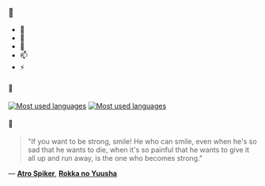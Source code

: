 ### 👋

- 🔭
- 🌱
- 💬
- 📫
- ⚡

#### 🧏

[![Most used languages](https://github-readme-stats-aynah.vercel.app/api/top-langs/?username=aynh&theme=solarized-dark&langs_count=6&layout=compact&hide_title=true)](https://github.com/anuraghazra/github-readme-stats#gh-dark-mode-only)
[![Most used languages](https://github-readme-stats-aynah.vercel.app/api/top-langs/?username=aynh&theme=solarized-light&langs_count=6&layout=compact&hide_title=true)](https://github.com/anuraghazra/github-readme-stats#gh-light-mode-only)

#### 💬

> "If you want to be strong, smile! He who can smile, even when he's so sad that he wants to die, when it's so painful that he wants to give it all up and run away, is the one who becomes strong."

&mdash; [**Atro Spiker**](https://myanimelist.net/character.php?q=Atro%20Spiker&cat=character), [**Rokka no Yuusha**](https://myanimelist.net/search/all?q=Rokka%20no%20Yuusha&cat=all)
